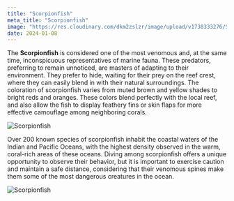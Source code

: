 ```yaml
---
title: "Scorpionfish"
meta_title: "Scorpionfish"
image: "https://res.cloudinary.com/dkm2zslzr/image/upload/v1738333276/Scorpionfish_1366x768_espggi.png"
date: 2024-01-08
---
```

The **Scorpionfish** is considered one of the most venomous and, at the same time, inconspicuous representatives of marine fauna. These predators, preferring to remain unnoticed, are masters of adapting to their environment. They prefer to hide, waiting for their prey on the reef crest, where they can easily blend in with their natural surroundings. The coloration of scorpionfish varies from muted brown and yellow shades to bright reds and oranges. These colors blend perfectly with the local reef, and also allow the fish to display feathery fins or skin flaps for more effective camouflage among neighboring corals.

![Scorpionfish](https://res.cloudinary.com/dkm2zslzr/image/upload/v1738333288/Scorpionfish_2400x1349_e1z11c.png "Scorpionfish")

Over 200 known species of scorpionfish inhabit the coastal waters of the Indian and Pacific Oceans, with the highest density observed in the warm, coral-rich areas of these oceans. Diving among scorpionfish offers a unique opportunity to observe their behavior, but it is important to exercise caution and maintain a safe distance, considering that their venomous spines make them some of the most dangerous creatures in the ocean.

![Scorpionfish](https://res.cloudinary.com/dkm2zslzr/image/upload/v1738333288/Scorpionfish_3_wldxjb.png "Scorpionfish")